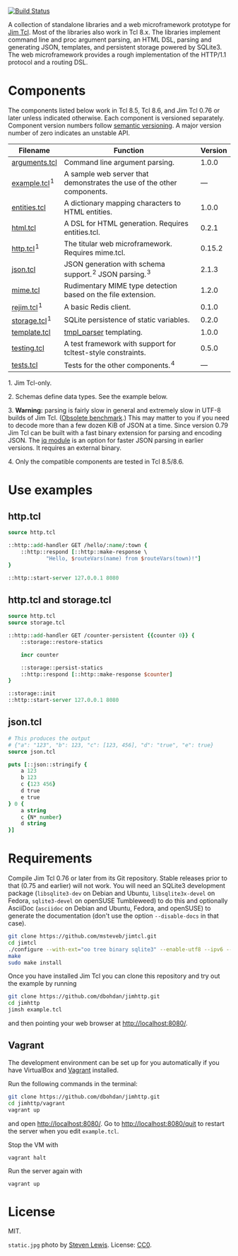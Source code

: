 [![Build Status](https://travis-ci.org/dbohdan/jimhttp.svg)](https://travis-ci.org/dbohdan/jimhttp)

A collection of standalone libraries and a web microframework prototype for
[Jim Tcl](http://jim.tcl-lang.org/).  Most of the libraries also work in
Tcl&nbsp;8.x.  The libraries implement command line and proc argument parsing,
an HTML DSL, parsing and generating JSON, templates, and persistent storage
powered by SQLite3.  The web microframework provides a rough implementation of
the HTTP/1.1 protocol and a routing DSL.

# Components

The components listed below work in Tcl 8.5, Tcl 8.6, and Jim Tcl 0.76 or later
unless indicated otherwise.  Each component is versioned separately.  Component
version numbers follow [semantic
versioning](http://semver.org/spec/v2.0.0.html).  A major version number of zero
indicates an unstable API.

| Filename | Function | Version |
|----------|----------|---------|
| [arguments.tcl](arguments.tcl) | Command line argument parsing. | 1.0.0 |
| [example.tcl](example.tcl)&#x200A;<sup>1</sup> | A sample web server that demonstrates the use of the other components. | — |
| [entities.tcl](entities.tcl) | A dictionary mapping characters to HTML entities. | 1.0.0 |
| [html.tcl](html.tcl) | A DSL for HTML generation.  Requires entities.tcl. | 0.2.1 |
| [http.tcl](http.tcl)&#x200A;<sup>1</sup> | The titular web microframework.  Requires mime.tcl. | 0.15.2 |
| [json.tcl](json.tcl) | JSON generation with schema support.&#x200A;<sup>2</sup>  JSON parsing.&#x200A;<sup>3</sup> | 2.1.3 |
| [mime.tcl](mime.tcl) | Rudimentary MIME type detection based on the file extension. | 1.2.0 |
| [rejim.tcl](rejim.tcl)&#x200A;<sup>1</sup> | A basic Redis client. | 0.1.0 |
| [storage.tcl](storage.tcl)&#x200A;<sup>1</sup> | SQLite persistence of static variables. | 0.2.0 |
| [template.tcl](template.tcl) | [tmpl_parser](https://wiki.tcl-lang.org/20363) templating. | 1.0.0 |
| [testing.tcl](testing.tcl) | A test framework with support for tcltest-style constraints. | 0.5.0 |
| [tests.tcl](tests.tcl) | Tests for the other components.&#x200A;<sup>4</sup> | — |

1\. Jim Tcl-only.

2\. Schemas define data types.  See the example below.

3\. **Warning:** parsing is fairly slow in general and extremely slow in UTF-8
builds of Jim Tcl.  ([Obsolete benchmark](https://wiki.tcl-lang.org/48500).)
This may matter to you if you need to decode more than a few dozen KiB of JSON
at a time.  Since version 0.79 Jim Tcl can be built with a fast binary
extension for parsing and encoding JSON.   The
[jq module](https://wiki.tcl-lang.org/11630) is an option for faster JSON
parsing in earlier versions.  It requires an external binary.

4\. Only the compatible components are tested in Tcl 8.5/8.6.

# Use examples

## http.tcl

```Tcl
source http.tcl

::http::add-handler GET /hello/:name/:town {
    ::http::respond [::http::make-response \
            "Hello, $routeVars(name) from $routeVars(town)!"]
}

::http::start-server 127.0.0.1 8080
```

## http.tcl and storage.tcl

```Tcl
source http.tcl
source storage.tcl

::http::add-handler GET /counter-persistent {{counter 0}} {
    ::storage::restore-statics

    incr counter

    ::storage::persist-statics
    ::http::respond [::http::make-response $counter]
}

::storage::init
::http::start-server 127.0.0.1 8080
```

## json.tcl

```Tcl
# This produces the output
# {"a": "123", "b": 123, "c": [123, 456], "d": "true", "e": true}
source json.tcl

puts [::json::stringify {
    a 123
    b 123
    c {123 456}
    d true
    e true
} 0 {
    a string
    c {N* number}
    d string
}]
```

# Requirements

Compile Jim Tcl 0.76 or later from its Git repository.  Stable releases prior
to that (0.75 and earlier) will not work.  You will need an SQLite3 development
package (`libsqlite3-dev` on Debian and Ubuntu, `libsqlite3x-devel` on
Fedora, `sqlite3-devel` on openSUSE Tumbleweed) to do this and optionally
AsciiDoc (`asciidoc` on Debian and Ubuntu, Fedora,  and openSUSE) to generate
the documentation (don't use the option `--disable-docs` in that case).

```sh
git clone https://github.com/msteveb/jimtcl.git
cd jimtcl
./configure --with-ext="oo tree binary sqlite3" --enable-utf8 --ipv6 --disable-docs
make
sudo make install
```

Once you have installed Jim Tcl you can clone this repository and try out the
example by running

```sh
git clone https://github.com/dbohdan/jimhttp.git
cd jimhttp
jimsh example.tcl
```

and then pointing your web browser at <http://localhost:8080/>.

## Vagrant

The development environment can be set up for you automatically if you
have VirtualBox and [Vagrant](https://www.vagrantup.com/downloads.html)
installed.

Run the following commands in the terminal:

```sh
git clone https://github.com/dbohdan/jimhttp.git
cd jimhttp/vagrant
vagrant up
```

and open <http://localhost:8080/>.  Go to <http://localhost:8080/quit> to restart
the server when you edit `example.tcl`.

Stop the VM with

    vagrant halt

Run the server again with

    vagrant up

# License

MIT.

`static.jpg` photo by [Steven Lewis](http://notsteve.com/). License:
[CC0](https://creativecommons.org/publicdomain/zero/1.0/).
